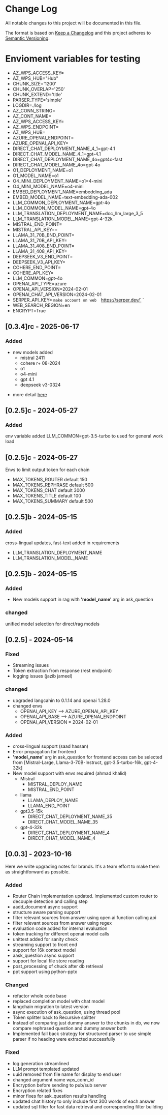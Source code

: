 
# Change Log
All notable changes to this project will be documented in this file.
 
The format is based on [Keep a Changelog](http://keepachangelog.com/)
and this project adheres to [Semantic Versioning](http://semver.org/).

# Envioment variables for testing

- AZ_WPS_ACCESS_KEY=<your key>
- AZ_WPS_HUB="Hub"
- CHUNK_SIZE='1200'
- CHUNK_OVERLAP='250'
- CHUNK_EXTEND='title'
- PARSER_TYPE='simple'
- LOGDIR=./log
- AZ_CONN_STRING=<your key>
- AZ_CONT_NAME=<your name>
- AZ_WPS_ACCESS_KEY=<your key>
- AZ_WPS_ENDPOINT=<your name>
- AZ_WPS_HUB=<your name>
- AZURE_OPENAI_ENDPOINT=<your address>
- AZURE_OPENAI_API_KEY=<your key>
- DIRECT_CHAT_DEPLOYMENT_NAME_4_1=gpt-4.1
- DIRECT_CHAT_MODEL_NAME_4_1=gpt-4.1
- DIRECT_CHAT_DEPLOYMENT_NAME_4o=gpt4o-fast
- DIRECT_CHAT_MODEL_NAME_4o=gpt-4o
- O1_DEPLOYMENT_NAME=o1
- O1_MODEL_NAME=o1
- O4_MINI_DEPLOYMENT_NAME=o1=4-mini
- O4_MINI_MODEL_NAME=o4-mini
- EMBED_DEPLOYMENT_NAME=embedding_ada
- EMBED_MODEL_NAME=text-embedding-ada-002
- LLM_COMMON_DEPLOYMENT_NAME=gpt-4o
- LLM_COMMON_MODEL_NAME=gpt-4o
- LLM_TRANSLATION_DEPLOYMENT_NAME=doc_llm_large_3_5
- LLM_TRANSLATION_MODEL_NAME=gpt-4-32k
- MISTRAL_END_POINT=<your endpoint>
- MISTRAL_API_KEY==<your key>
- LLAMA_31_70B_END_POINT=<your endpoint>
- LLAMA_31_70B_API_KEY=<your key>
- LLAMA_31_408_END_POINT=<your endpoint>
- LLAMA_31_408_API_KEY=<your key>
- DEEPSEEK_V3_END_POINT=<your endpoint>
- DEEPSEEK_V3_API_KEY=<your key>
- COHERE_END_POINT=<your endpoint>
- COHERE_API_KEY=<your key>
- LLM_COMMON=gpt-4o
- OPENAI_API_TYPE=azure
- OPENAI_API_VERSION=2024-02-01
- OPENAI_CHAT_API_VERSION=2024-02-01
- SERPER_API_KEY= `make account on web  `https://serper.dev/` `
- WEB_SEARCH_REGION=en
- ENCRYPT=True


## [0.3.4]rc - 2025-06-17
### Added
  - new models added
    - mistral 2411
    - cohere r+ 08-2024
    - o1
    - o4-mini
    - gpt 4.1
    - deepseek v3-0324

  * more detail [here](https://intechww.atlassian.net/wiki/spaces/~55705861222359b93c4fdb8d4e5a67e4c0efb4/pages/1525088260/Model+Retirement+Dates+Replacements)


## [0.2.5]c - 2024-05-27
### Added
 env variable added LLM_COMMON=gpt-3.5-turbo to used for general work load


## [0.2.5]c - 2024-05-27
Envs to limit output token for each chain
- MAX_TOKENS_ROUTER default 150
- MAX_TOKENS_REPHRASE default 500
- MAX_TOKENS_CHAT  default 3000
- MAX_TOKENS_TITLE default 100
- MAX_TOKENS_SUMMARY default 500

## [0.2.5]b - 2024-05-15
### Added
cross-lingual updates,
fast-text added in requirements
  - LLM_TRANSLATION_DEPLOYMENT_NAME
  - LLM_TRANSLATION_MODEL_NAME

 
## [0.2.5]b - 2024-05-15

### Added
- New models support in rag with **'model_name'** arg in ask_question
### changed
  unified model selection for direct/rag models

## [0.2.5] - 2024-05-14

### Fixed
  - Streaming issues 
  - Token extraction from response (rest endpoint)
  - logging issues (jazib jameel)

### changed
- upgraded langcahin to 0.1.14 and openai 1.28.0
- changed envs
  - OPENAI_API_KEY --> AZURE_OPENAI_API_KEY 
  - OPENAI_API_BASE --> AZURE_OPENAI_ENDPOINT
  - OPENAI_API_VERSION = 2024-02-01

### Added
- cross-lingual support (saad hassan)
- Error propagation for frontend
- **'model_name'** arg in  ask_question for frontend access can be selected from 
[Mistral-Large, Llama-3-70B-Instruct, gpt-3.5-turbo-16k,  gpt-4-32k]
- New model support with envs required (ahmad khalid)
  - Mistral
    - MISTRAL_DEPLOY_NAME
    - MISTRAL_END_POINT
  - llama
    - LLAMA_DEPLOY_NAME 
    - LLAMA_END_POINT
  - gpt3.5-15k
    - DIRECT_CHAT_DEPLOYMENT_NAME_35
    - DIRECT_CHAT_MODEL_NAME_35
  - gpt-4-32k
    - DIRECT_CHAT_DEPLOYMENT_NAME_4
    - DIRECT_CHAT_MODEL_NAME_4


## [0.0.3] - 2023-10-16
 
Here we write upgrading notes for brands. It's a team effort to make them as
straightforward as possible.
 
### Added
- Router Chain Implementation updated. Implemented custom router to decouple detection and calling step
- aadd_document async support
- structure aware parsing support 
- filter relevant sources from answer using open ai function calling api
- filter relevant sources from answer using regex
- evaluation code added for internal evaluation
- token tracking for different openai model calls
- unittest added for sanity check
- streaming support to front end
- support for 16k context model
- aask_question async support
- support for local file store reading 
- post_processing of chuck after db retrieval 
- ppt support using python-pptx
 
### Changed
- refactor whole code base
- replaced completion model with chat model
- langchain migration to latest version
- async execution of ask_question, using thread pool
- Token splitter back to Recursive splitter
- Instead of comparing just dummy answer to the chunks in db, we now compare rephrased question and dummy answer both
- Implemented fall back strategy for structured parser to use simple parser if no heading were extracted successfully


### Fixed
- log generation streamlined
- LLM prompt templated updated
- uuid removed from file name for display to end user
- changed argument name wps_conn_id 
- Encryption before sending to pub/sub server
- Encryption related fixes
- minor fixes for ask_question results handling 
- updated chat history to only include first 300 words of each answer
- updated sql filter for fast data retrieval and corresponding filter building